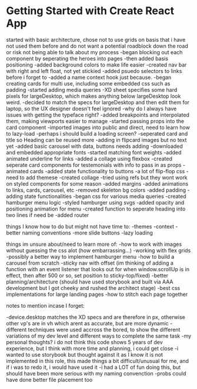 # Getting Started with Create React App

<p> started with basic architecture, chose not to use grids on basis that i have not used them before and do not want a potential roadblock down the road or risk not being able to talk about my process
-began blocking out each component by seperating the heroes into pages
-then added basis positioning
-added background colors to make life easier
-created nav bar with right and left float, not yet stickied
-added psuedo selectors to links before i forget to
-added a name context hook just because. 
-began creating cards for multi use, including some embedded css such as padding
-started adding media queries
-XD sheet specifies some hard pixels for largeDesktop, which makes anything below largeDesktop look weird.
-decided to match the specs for largeDesktop and then edit them for laptop, so the UX designer doesn't feel ignored
-why do I always have issues with getting the typeface right?
-added breakpoints and interpolated them, making viewports easier to manage
-started passing props into the card component
-imported images into public and direct, need to learn how to lazy-load
-perhaps i should build a loading screen?
-seperated card and title so Heading can be reused more
-adding in flipcard images but no text yet
-added basic carousel with data, buttons needs adding
-downloaded and embedded appropriate fonts
-started matching font weights
-added animated underline for links
-added a collage using flexbox
-created seperate card components for testemonials with info to pass in as props
-animated cards
-added state functionality to buttons
-a lot of flip-flop css
-need to add themese
-created collage
-tried using refs but they wont work on styled components for some reason
-added margins
-added animations to links, cards, carousel, etc
-removed skeleton bg colors
-added padding
-adding state functionalities
-began css for various media queries
-created hamburger menu logic
-styled hamburger using svgs
-added opacity and positioning animation for menu
-created function to seperate heading into two lines if need be
-added router




things I know how to do but might not have time to: 
-themes
-context 
-better naming conventions
-more slide buttons
-lazy loading



things im unsure about/need to learn more of:
-how to work with images without guessing the css alot (how embarrassing...)
-working with flex grids
-possibly a better way to implement hamburger menu
-how to build a carousel from scratch
-sticky nav with offset (im thinking of adding a function with an event listener that looks out for when window.scrollUp is in effect, then after 500 or so, set position to sticky-top/fixed)
-better planning/architecture (should have used storybook and built via AAA development but I got cheeky and rushed the architect stage)
-best css implementations for large landing pages
-how to stitch each page together


notes to mention incase I forget:

-device.desktop matches the XD specs and are therefore in px, otherwise other vp's are in vh which arent as accurate, but are more dynamic
-different techniques were used accross the bored, to show the different variations of my dev level and different ways to complete the same task
-my personal thoughts? i do not think this code shows 5 years of dev experience, but I think with more time and planning, i could get close
-i wanted to use storybook but thought against it as I know it is not implemented in this role, this made things a bit difficult/unusual for me, and if i was to redo it, i would have used it
-i had a LOT of fun doing this, but should have been more serious with my naming convenction
-probs could have done better file placement too




</p>